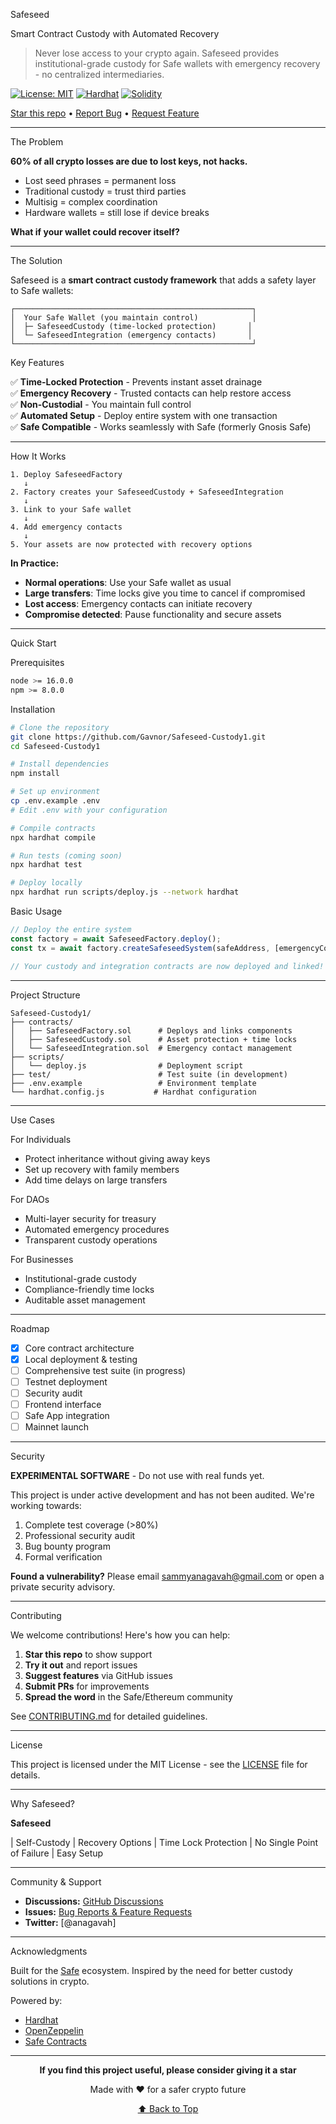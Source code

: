  Safeseed

Smart Contract Custody with Automated Recovery

> Never lose access to your crypto again. Safeseed provides institutional-grade custody for Safe wallets with emergency recovery - no centralized intermediaries.

[![License: MIT](https://img.shields.io/badge/License-MIT-yellow.svg)](https://opensource.org/licenses/MIT)
[![Hardhat](https://img.shields.io/badge/Built%20with-Hardhat-yellow)](https://hardhat.org/)
[![Solidity](https://img.shields.io/badge/Solidity-0.8.x-blue)](https://soliditylang.org/)

[Star this repo](https://github.com/Gavnor/Safeseed-Custody1) • [Report Bug](https://github.com/Gavnor/Safeseed-Custody1/issues) • [Request Feature](https://github.com/Gavnor/Safeseed-Custody1/issues)

---

 The Problem

**60% of all crypto losses are due to lost keys, not hacks.**

- Lost seed phrases = permanent loss
- Traditional custody = trust third parties
- Multisig = complex coordination
- Hardware wallets = still lose if device breaks

**What if your wallet could recover itself?**

---

 The Solution

Safeseed is a **smart contract custody framework** that adds a safety layer to Safe wallets:

```
┌─────────────────────────────────────────────────────┐
│  Your Safe Wallet (you maintain control)            │
│  ├─ SafeseedCustody (time-locked protection)       │
│  └─ SafeseedIntegration (emergency contacts)       │
└─────────────────────────────────────────────────────┘
```

 Key Features

✅ **Time-Locked Protection** - Prevents instant asset drainage  
✅ **Emergency Recovery** - Trusted contacts can help restore access  
✅ **Non-Custodial** - You maintain full control  
✅ **Automated Setup** - Deploy entire system with one transaction  
✅ **Safe Compatible** - Works seamlessly with Safe (formerly Gnosis Safe)  

---

 How It Works

```
1. Deploy SafeseedFactory
   ↓
2. Factory creates your SafeseedCustody + SafeseedIntegration
   ↓
3. Link to your Safe wallet
   ↓
4. Add emergency contacts
   ↓
5. Your assets are now protected with recovery options
```

**In Practice:**
- **Normal operations**: Use your Safe wallet as usual
- **Large transfers**: Time locks give you time to cancel if compromised
- **Lost access**: Emergency contacts can initiate recovery
- **Compromise detected**: Pause functionality and secure assets

---

 Quick Start

 Prerequisites

```bash
node >= 16.0.0
npm >= 8.0.0
```

 Installation

```bash
# Clone the repository
git clone https://github.com/Gavnor/Safeseed-Custody1.git
cd Safeseed-Custody1

# Install dependencies
npm install

# Set up environment
cp .env.example .env
# Edit .env with your configuration

# Compile contracts
npx hardhat compile

# Run tests (coming soon)
npx hardhat test

# Deploy locally
npx hardhat run scripts/deploy.js --network hardhat
```

 Basic Usage

```javascript
// Deploy the entire system
const factory = await SafeseedFactory.deploy();
const tx = await factory.createSafeseedSystem(safeAddress, [emergencyContact1, emergencyContact2]);

// Your custody and integration contracts are now deployed and linked!
```

---

 Project Structure

```
Safeseed-Custody1/
├── contracts/
│   ├── SafeseedFactory.sol      # Deploys and links components
│   ├── SafeseedCustody.sol      # Asset protection + time locks
│   └── SafeseedIntegration.sol  # Emergency contact management
├── scripts/
│   └── deploy.js                # Deployment script
├── test/                        # Test suite (in development)
├── .env.example                 # Environment template
└── hardhat.config.js           # Hardhat configuration
```

---
 Use Cases

 For Individuals
- Protect inheritance without giving away keys
- Set up recovery with family members
- Add time delays on large transfers

 For DAOs
- Multi-layer security for treasury
- Automated emergency procedures
- Transparent custody operations

 For Businesses
- Institutional-grade custody
- Compliance-friendly time locks
- Auditable asset management

---

 Roadmap

- [x] Core contract architecture
- [x] Local deployment & testing
- [ ] Comprehensive test suite (in progress)
- [ ] Testnet deployment
- [ ] Security audit
- [ ] Frontend interface
- [ ] Safe App integration
- [ ] Mainnet launch

---

 Security

**EXPERIMENTAL SOFTWARE** - Do not use with real funds yet.

This project is under active development and has not been audited. We're working towards:

1. Complete test coverage (>80%)
2. Professional security audit
3. Bug bounty program
4. Formal verification

**Found a vulnerability?** Please email sammyanagavah@gmail.com or open a private security advisory.

---

 Contributing

We welcome contributions! Here's how you can help:

1. **Star this repo** to show support
2. **Try it out** and report issues
3. **Suggest features** via GitHub issues
4. **Submit PRs** for improvements
5. **Spread the word** in the Safe/Ethereum community

See [CONTRIBUTING.md](CONTRIBUTING.md) for detailed guidelines.

---

 License

This project is licensed under the MIT License - see the [LICENSE](LICENSE) file for details.

---

 Why Safeseed?

 **Safeseed** 

| Self-Custody
| Recovery Options
| Time Lock Protection 
| No Single Point of Failure 
| Easy Setup

---

 Community & Support

- **Discussions:** [GitHub Discussions](https://github.com/Gavnor/Safeseed-Custody1/discussions)
- **Issues:** [Bug Reports & Feature Requests](https://github.com/Gavnor/Safeseed-Custody1/issues)
- **Twitter:** [@anagavah]

---

 Acknowledgments

Built for the [Safe](https://safe.global/) ecosystem. Inspired by the need for better custody solutions in crypto.

Powered by:
- [Hardhat](https://hardhat.org/)
- [OpenZeppelin](https://openzeppelin.com/)
- [Safe Contracts](https://github.com/safe-global/safe-contracts)

---

<div align="center">

**If you find this project useful, please consider giving it a star**

Made with ❤️ for a safer crypto future

[⬆ Back to Top](#-safeseed)

</div>
